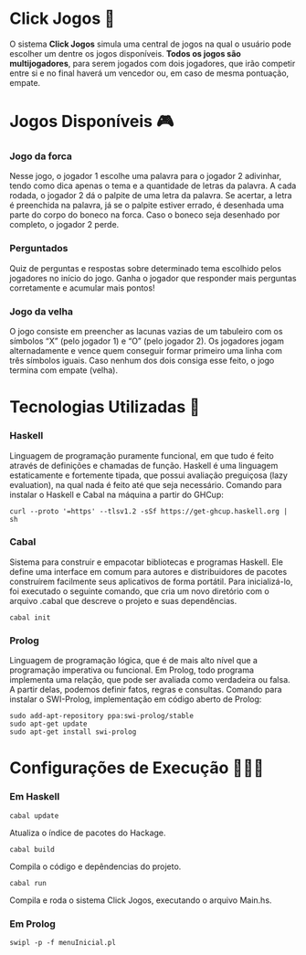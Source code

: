 # Click Jogos 🎲
O sistema **Click Jogos** simula uma central de jogos na qual o usuário pode escolher um dentre os jogos disponíveis. **Todos os jogos são multijogadores**, para serem jogados com dois jogadores, que irão competir entre si e no final haverá um vencedor ou, em caso de mesma pontuação, empate.

# Jogos Disponíveis 🎮

### Jogo da forca
Nesse jogo, o jogador 1 escolhe uma palavra para o jogador 2 adivinhar, tendo como dica apenas o tema e a quantidade de letras da palavra. A cada rodada, o jogador 2 dá o palpite de uma letra da palavra. Se acertar, a letra é preenchida na palavra, já se o palpite estiver errado, é desenhada uma parte do corpo do boneco na forca. Caso o boneco seja desenhado por completo, o jogador 2 perde.

### Perguntados
Quiz de perguntas e respostas sobre determinado tema escolhido pelos jogadores no início do jogo. Ganha o jogador que responder mais perguntas corretamente e acumular mais pontos!

### Jogo da velha
O jogo consiste em preencher as lacunas vazias de um tabuleiro com os símbolos “X” (pelo jogador 1) e “O” (pelo jogador 2). Os jogadores jogam alternadamente e vence quem conseguir formar primeiro uma linha com três símbolos iguais. Caso nenhum dos dois consiga esse feito, o jogo termina com empate (velha).

# Tecnologias Utilizadas 🤖

### Haskell
Linguagem de programação puramente funcional, em que tudo é feito através de definições e chamadas de função. Haskell é uma linguagem estaticamente e fortemente tipada, que possui avaliação preguiçosa (lazy evaluation), na qual nada é feito até que seja necessário. Comando para instalar o Haskell e Cabal na máquina a partir do GHCup:
```
curl --proto '=https' --tlsv1.2 -sSf https://get-ghcup.haskell.org | sh
```

### Cabal
Sistema para construir e empacotar bibliotecas e programas Haskell. Ele define uma interface em comum para autores e distribuidores de pacotes construírem facilmente seus aplicativos de forma portátil. Para inicializá-lo, foi executado o seguinte comando, que cria um novo diretório com o arquivo .cabal que descreve o projeto e suas dependências.
```
cabal init
```

### Prolog
Linguagem de programação lógica, que é de mais alto nível que a programação imperativa ou funcional. Em Prolog, todo programa implementa uma relação, que pode ser avaliada como verdadeira ou falsa. A partir delas, podemos definir fatos, regras e consultas. Comando para instalar o SWI-Prolog, implementação em código aberto de Prolog:
```
sudo add-apt-repository ppa:swi-prolog/stable
sudo apt-get update
sudo apt-get install swi-prolog
```

# Configurações de Execução 👩🏿‍💻

### Em Haskell
```
cabal update
```
Atualiza o índice de pacotes do Hackage.

```
cabal build
```
Compila o código e depêndencias do projeto.

```
cabal run
```
Compila e roda o sistema Click Jogos, executando o arquivo Main.hs.

### Em Prolog
```
swipl -p -f menuInicial.pl
```
